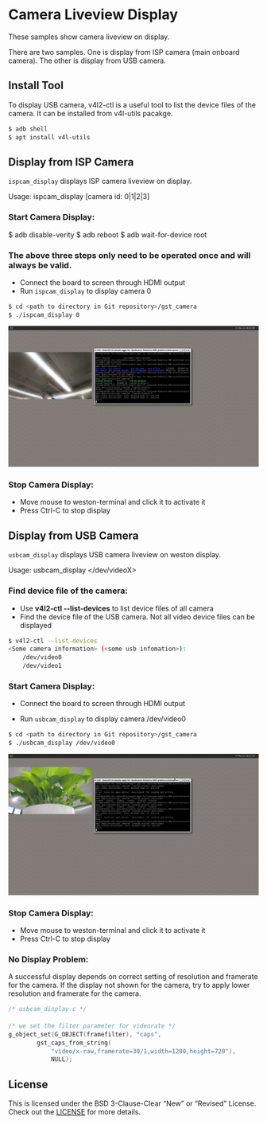 # Camera Liveview Display

These samples show camera liveview on display. 

There are two samples. One is display from ISP camera (main onboard camera). The other is display from USB camera.

## Install Tool

To display USB camera, v4l2-ctl is a useful tool to list the device files of the camera. It can be installed from v4l-utils pacakge.

```bash
$ adb shell
$ apt install v4l-utils
```

## Display from ISP Camera

```ispcam_display``` displays ISP camera liveview on display.

Usage: ispcam_display [camera id: 0|1|2|3]

### Start Camera Display:

$ adb disable-verity
$ adb reboot
$ adb wait-for-device root
### The above three steps only need to be operated once and will always be valid.

+ Connect the board to screen through HDMI output
+ Run ```ispcam_display``` to display camera 0
```bash
$ cd <path to directory in Git repository>/gst_camera
$ ./ispcam_display 0
```

![Image text](image/ispCamera_display_weston.png)

### Stop Camera Display:

+ Move mouse to weston-terminal and click it to activate it
+ Press Ctrl-C to stop display
  
## Display from USB Camera

```usbcam_display``` displays USB camera liveview on weston display.

Usage: usbcam_display </dev/videoX>

### Find device file of the camera:

+ Use **v4l2-ctl --list-devices** to list device files of all camera
+ Find the device file of the USB camera. Not all video device files can be displayed
```bash
$ v4l2-ctl --list-devices
<Some camera information> (<some usb infomation>):
	/dev/video0
	/dev/video1
```

### Start Camera Display:

+ Connect the board to screen through HDMI output

+ Run ```usbcam_display``` to display camera /dev/video0
```bash
$ cd <path to directory in Git repository>/gst_camera
$ ./usbcam_display /dev/video0
```

![Image text](image/usbCamera_display_weston.png)

### Stop Camera Display:

+ Move mouse to weston-terminal and click it to activate it
+ Press Ctrl-C to stop display

### No Display Problem:

A successful display depends on correct setting of resolution and framerate for the camera. If the display not shown for the camera, try to apply lower resolution and framerate for the camera.

```C
/* usbcam_display.c */

/* we set the filter parameter for videorate */
g_object_set(G_OBJECT(framefilter), "caps", 
        gst_caps_from_string(
            "video/x-raw,framerate=30/1,width=1280,height=720"), 
            NULL);
```

## License
This is licensed under the BSD 3-Clause-Clear “New” or “Revised” License. Check out the [LICENSE](../LICENSE) for more details.
